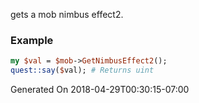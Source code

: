 gets a mob nimbus effect2.
### Example

```perl
my $val = $mob->GetNimbusEffect2();
quest::say($val); # Returns uint
```


Generated On 2018-04-29T00:30:15-07:00